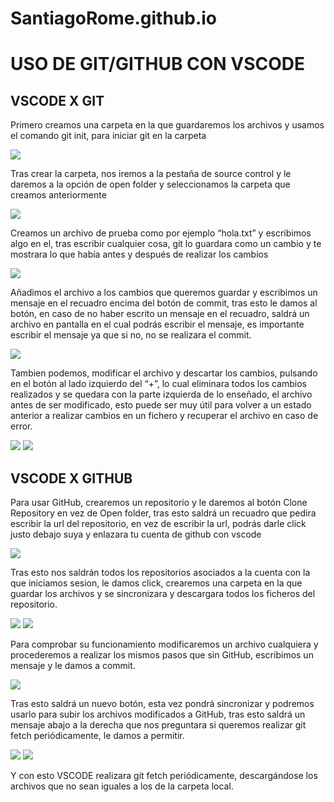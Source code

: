 # SantiagoRome.github.io
<h1>USO DE GIT/GITHUB CON VSCODE</h1>
<h2>VSCODE X GIT</h2>
<p>Primero creamos una carpeta en la que guardaremos los archivos y usamos el comando git init, para
    iniciar git en la carpeta</p>

<img src="/img/crearCarpeta.png">


<p>Tras crear la carpeta, nos iremos a la pestaña de source control y le daremos a la opción de open
    folder y seleccionamos la carpeta que creamos anteriormente</p>

<img src="/img/vscodeSinGitHub.png">


<p>
    Creamos un archivo de prueba como por ejemplo “hola.txt” y escribimos algo en el, tras escribir
cualquier cosa, git lo guardara como un cambio y te mostrara lo que había antes y después de
realizar los cambios
</p>

<img src="/img/commitGit.png">


<p>
    Añadimos el archivo a los cambios que queremos guardar y escribimos un mensaje en el recuadro
encima del botón de commit, tras esto le damos al botón, en caso de no haber escrito un mensaje en
el recuadro, saldrá un archivo en pantalla en el cual podrás escribir el mensaje, es importante
escribir el mensaje ya que si no, no se realizara el commit.
</p>

<img src="/img/mensajeCommit.png">


<p>
    Tambien podemos, modificar el archivo y descartar los cambios, pulsando en el botón al lado
izquierdo del “+”, lo cual eliminara todos los cambios realizados y se quedara con la parte izquierda
de lo enseñado, el archivo antes de ser modificado, esto puede ser muy útil para volver a un estado
anterior a realizar cambios en un fichero y recuperar el archivo en caso de error.
</p>

<img src="/img/descartarCommit.png">

<img src="/img/comparacionVersiones.png">

<h2>
VSCODE X GITHUB
</h2>

<p>
    Para usar GitHub, crearemos un repositorio y le daremos al botón Clone Repository en vez de Open
folder, tras esto saldrá un recuadro que pedira escribir la url del repositorio, en vez de escribir la url,
podrás darle click justo debajo suya y enlazara tu cuenta de github con vscode
</p>

<img src="/img/vscodeConectarGitHub.png">


<p>
    Tras esto nos saldrán todos los repositorios asociados a la cuenta con la que iniciamos sesion, le
damos click, crearemos una carpeta en la que guardar los archivos y se sincronizara y descargara
todos los ficheros del repositorio.
</p>

<img src="/img/vscodeRepositorio.png">

<img src="/img/CarpetaGithubClonada.png">


<p>
    Para comprobar su funcionamiento modificaremos un archivo cualquiera y procederemos a realizar
los mismos pasos que sin GitHub, escribimos un mensaje y le damos a commit.
</p>

<img src="/img/GithubCambiarArchivo.png">


<p>
    Tras esto saldrá un nuevo botón, esta vez pondrá sincronizar y podremos usarlo para subir los
archivos modificados a GitHub, tras esto saldrá un mensaje abajo a la derecha que nos preguntara si
queremos realizar git fetch periódicamente, le damos a permitir.
</p>

<img src="/img/sincronizar.png">

<img src="/img/gitfetch.png">


<p>
Y con esto VSCODE realizara git fetch periódicamente, descargándose los archivos que no sean
iguales a los de la carpeta local.
</p>
